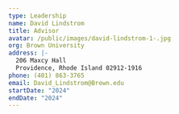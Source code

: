 ```yaml
---
type: Leadership
name: David Lindstrom
title: Advisor
avatar: /public/images/david-lindstrom-1-.jpg
org: Brown University
address: |-
  206 Maxcy Hall
  Providence, Rhode Island 02912-1916
phone: (401) 863-3765
email: David_Lindstrom@Brown.edu
startDate: "2024"
endDate: "2024"
---
```

